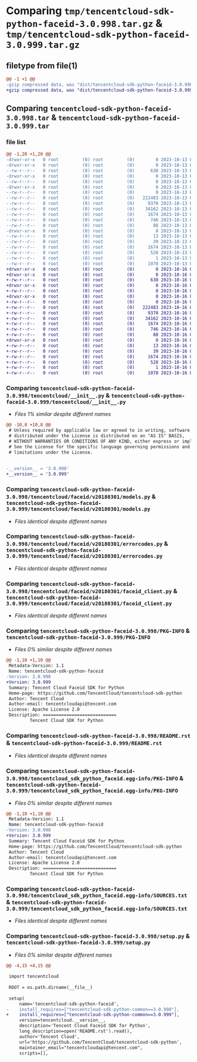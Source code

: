 # Comparing `tmp/tencentcloud-sdk-python-faceid-3.0.998.tar.gz` & `tmp/tencentcloud-sdk-python-faceid-3.0.999.tar.gz`

## filetype from file(1)

```diff
@@ -1 +1 @@
-gzip compressed data, was "dist/tencentcloud-sdk-python-faceid-3.0.998.tar", last modified: Fri Oct 13 00:28:18 2023, max compression
+gzip compressed data, was "dist/tencentcloud-sdk-python-faceid-3.0.999.tar", last modified: Mon Oct 16 00:27:38 2023, max compression
```

## Comparing `tencentcloud-sdk-python-faceid-3.0.998.tar` & `tencentcloud-sdk-python-faceid-3.0.999.tar`

### file list

```diff
@@ -1,20 +1,20 @@
-drwxr-xr-x   0 root         (0) root         (0)        0 2023-10-13 00:28:18.000000 tencentcloud-sdk-python-faceid-3.0.998/
-drwxr-xr-x   0 root         (0) root         (0)        0 2023-10-13 00:28:18.000000 tencentcloud-sdk-python-faceid-3.0.998/tencentcloud/
--rw-r--r--   0 root         (0) root         (0)      630 2023-10-13 00:28:18.000000 tencentcloud-sdk-python-faceid-3.0.998/tencentcloud/__init__.py
-drwxr-xr-x   0 root         (0) root         (0)        0 2023-10-13 00:28:18.000000 tencentcloud-sdk-python-faceid-3.0.998/tencentcloud/faceid/
--rw-r--r--   0 root         (0) root         (0)        0 2023-10-13 00:28:18.000000 tencentcloud-sdk-python-faceid-3.0.998/tencentcloud/faceid/__init__.py
-drwxr-xr-x   0 root         (0) root         (0)        0 2023-10-13 00:28:18.000000 tencentcloud-sdk-python-faceid-3.0.998/tencentcloud/faceid/v20180301/
--rw-r--r--   0 root         (0) root         (0)        0 2023-10-13 00:28:18.000000 tencentcloud-sdk-python-faceid-3.0.998/tencentcloud/faceid/v20180301/__init__.py
--rw-r--r--   0 root         (0) root         (0)   222483 2023-10-13 00:28:18.000000 tencentcloud-sdk-python-faceid-3.0.998/tencentcloud/faceid/v20180301/models.py
--rw-r--r--   0 root         (0) root         (0)     9370 2023-10-13 00:28:18.000000 tencentcloud-sdk-python-faceid-3.0.998/tencentcloud/faceid/v20180301/errorcodes.py
--rw-r--r--   0 root         (0) root         (0)    34162 2023-10-13 00:28:18.000000 tencentcloud-sdk-python-faceid-3.0.998/tencentcloud/faceid/v20180301/faceid_client.py
--rw-r--r--   0 root         (0) root         (0)     1674 2023-10-13 00:28:18.000000 tencentcloud-sdk-python-faceid-3.0.998/PKG-INFO
--rw-r--r--   0 root         (0) root         (0)      746 2023-10-13 00:28:18.000000 tencentcloud-sdk-python-faceid-3.0.998/README.rst
--rw-r--r--   0 root         (0) root         (0)       88 2023-10-13 00:28:18.000000 tencentcloud-sdk-python-faceid-3.0.998/setup.cfg
-drwxr-xr-x   0 root         (0) root         (0)        0 2023-10-13 00:28:18.000000 tencentcloud-sdk-python-faceid-3.0.998/tencentcloud_sdk_python_faceid.egg-info/
--rw-r--r--   0 root         (0) root         (0)       13 2023-10-13 00:28:18.000000 tencentcloud-sdk-python-faceid-3.0.998/tencentcloud_sdk_python_faceid.egg-info/top_level.txt
--rw-r--r--   0 root         (0) root         (0)       39 2023-10-13 00:28:18.000000 tencentcloud-sdk-python-faceid-3.0.998/tencentcloud_sdk_python_faceid.egg-info/requires.txt
--rw-r--r--   0 root         (0) root         (0)     1674 2023-10-13 00:28:18.000000 tencentcloud-sdk-python-faceid-3.0.998/tencentcloud_sdk_python_faceid.egg-info/PKG-INFO
--rw-r--r--   0 root         (0) root         (0)      528 2023-10-13 00:28:18.000000 tencentcloud-sdk-python-faceid-3.0.998/tencentcloud_sdk_python_faceid.egg-info/SOURCES.txt
--rw-r--r--   0 root         (0) root         (0)        1 2023-10-13 00:28:18.000000 tencentcloud-sdk-python-faceid-3.0.998/tencentcloud_sdk_python_faceid.egg-info/dependency_links.txt
--rw-r--r--   0 root         (0) root         (0)     1078 2023-10-13 00:28:18.000000 tencentcloud-sdk-python-faceid-3.0.998/setup.py
+drwxr-xr-x   0 root         (0) root         (0)        0 2023-10-16 00:27:38.000000 tencentcloud-sdk-python-faceid-3.0.999/
+drwxr-xr-x   0 root         (0) root         (0)        0 2023-10-16 00:27:38.000000 tencentcloud-sdk-python-faceid-3.0.999/tencentcloud/
+-rw-r--r--   0 root         (0) root         (0)      630 2023-10-16 00:27:38.000000 tencentcloud-sdk-python-faceid-3.0.999/tencentcloud/__init__.py
+drwxr-xr-x   0 root         (0) root         (0)        0 2023-10-16 00:27:38.000000 tencentcloud-sdk-python-faceid-3.0.999/tencentcloud/faceid/
+-rw-r--r--   0 root         (0) root         (0)        0 2023-10-16 00:27:38.000000 tencentcloud-sdk-python-faceid-3.0.999/tencentcloud/faceid/__init__.py
+drwxr-xr-x   0 root         (0) root         (0)        0 2023-10-16 00:27:38.000000 tencentcloud-sdk-python-faceid-3.0.999/tencentcloud/faceid/v20180301/
+-rw-r--r--   0 root         (0) root         (0)        0 2023-10-16 00:27:38.000000 tencentcloud-sdk-python-faceid-3.0.999/tencentcloud/faceid/v20180301/__init__.py
+-rw-r--r--   0 root         (0) root         (0)   222483 2023-10-16 00:27:38.000000 tencentcloud-sdk-python-faceid-3.0.999/tencentcloud/faceid/v20180301/models.py
+-rw-r--r--   0 root         (0) root         (0)     9370 2023-10-16 00:27:38.000000 tencentcloud-sdk-python-faceid-3.0.999/tencentcloud/faceid/v20180301/errorcodes.py
+-rw-r--r--   0 root         (0) root         (0)    34162 2023-10-16 00:27:38.000000 tencentcloud-sdk-python-faceid-3.0.999/tencentcloud/faceid/v20180301/faceid_client.py
+-rw-r--r--   0 root         (0) root         (0)     1674 2023-10-16 00:27:38.000000 tencentcloud-sdk-python-faceid-3.0.999/PKG-INFO
+-rw-r--r--   0 root         (0) root         (0)      746 2023-10-16 00:27:38.000000 tencentcloud-sdk-python-faceid-3.0.999/README.rst
+-rw-r--r--   0 root         (0) root         (0)       88 2023-10-16 00:27:38.000000 tencentcloud-sdk-python-faceid-3.0.999/setup.cfg
+drwxr-xr-x   0 root         (0) root         (0)        0 2023-10-16 00:27:38.000000 tencentcloud-sdk-python-faceid-3.0.999/tencentcloud_sdk_python_faceid.egg-info/
+-rw-r--r--   0 root         (0) root         (0)       13 2023-10-16 00:27:38.000000 tencentcloud-sdk-python-faceid-3.0.999/tencentcloud_sdk_python_faceid.egg-info/top_level.txt
+-rw-r--r--   0 root         (0) root         (0)       39 2023-10-16 00:27:38.000000 tencentcloud-sdk-python-faceid-3.0.999/tencentcloud_sdk_python_faceid.egg-info/requires.txt
+-rw-r--r--   0 root         (0) root         (0)     1674 2023-10-16 00:27:38.000000 tencentcloud-sdk-python-faceid-3.0.999/tencentcloud_sdk_python_faceid.egg-info/PKG-INFO
+-rw-r--r--   0 root         (0) root         (0)      528 2023-10-16 00:27:38.000000 tencentcloud-sdk-python-faceid-3.0.999/tencentcloud_sdk_python_faceid.egg-info/SOURCES.txt
+-rw-r--r--   0 root         (0) root         (0)        1 2023-10-16 00:27:38.000000 tencentcloud-sdk-python-faceid-3.0.999/tencentcloud_sdk_python_faceid.egg-info/dependency_links.txt
+-rw-r--r--   0 root         (0) root         (0)     1078 2023-10-16 00:27:38.000000 tencentcloud-sdk-python-faceid-3.0.999/setup.py
```

### Comparing `tencentcloud-sdk-python-faceid-3.0.998/tencentcloud/__init__.py` & `tencentcloud-sdk-python-faceid-3.0.999/tencentcloud/__init__.py`

 * *Files 1% similar despite different names*

```diff
@@ -10,8 +10,8 @@
 # Unless required by applicable law or agreed to in writing, software
 # distributed under the License is distributed on an "AS IS" BASIS,
 # WITHOUT WARRANTIES OR CONDITIONS OF ANY KIND, either express or implied.
 # See the License for the specific language governing permissions and
 # limitations under the License.
 
 
-__version__ = '3.0.998'
+__version__ = '3.0.999'
```

### Comparing `tencentcloud-sdk-python-faceid-3.0.998/tencentcloud/faceid/v20180301/models.py` & `tencentcloud-sdk-python-faceid-3.0.999/tencentcloud/faceid/v20180301/models.py`

 * *Files identical despite different names*

### Comparing `tencentcloud-sdk-python-faceid-3.0.998/tencentcloud/faceid/v20180301/errorcodes.py` & `tencentcloud-sdk-python-faceid-3.0.999/tencentcloud/faceid/v20180301/errorcodes.py`

 * *Files identical despite different names*

### Comparing `tencentcloud-sdk-python-faceid-3.0.998/tencentcloud/faceid/v20180301/faceid_client.py` & `tencentcloud-sdk-python-faceid-3.0.999/tencentcloud/faceid/v20180301/faceid_client.py`

 * *Files identical despite different names*

### Comparing `tencentcloud-sdk-python-faceid-3.0.998/PKG-INFO` & `tencentcloud-sdk-python-faceid-3.0.999/PKG-INFO`

 * *Files 0% similar despite different names*

```diff
@@ -1,10 +1,10 @@
 Metadata-Version: 1.1
 Name: tencentcloud-sdk-python-faceid
-Version: 3.0.998
+Version: 3.0.999
 Summary: Tencent Cloud Faceid SDK for Python
 Home-page: https://github.com/TencentCloud/tencentcloud-sdk-python
 Author: Tencent Cloud
 Author-email: tencentcloudapi@tencent.com
 License: Apache License 2.0
 Description: ============================
         Tencent Cloud SDK for Python
```

### Comparing `tencentcloud-sdk-python-faceid-3.0.998/README.rst` & `tencentcloud-sdk-python-faceid-3.0.999/README.rst`

 * *Files identical despite different names*

### Comparing `tencentcloud-sdk-python-faceid-3.0.998/tencentcloud_sdk_python_faceid.egg-info/PKG-INFO` & `tencentcloud-sdk-python-faceid-3.0.999/tencentcloud_sdk_python_faceid.egg-info/PKG-INFO`

 * *Files 0% similar despite different names*

```diff
@@ -1,10 +1,10 @@
 Metadata-Version: 1.1
 Name: tencentcloud-sdk-python-faceid
-Version: 3.0.998
+Version: 3.0.999
 Summary: Tencent Cloud Faceid SDK for Python
 Home-page: https://github.com/TencentCloud/tencentcloud-sdk-python
 Author: Tencent Cloud
 Author-email: tencentcloudapi@tencent.com
 License: Apache License 2.0
 Description: ============================
         Tencent Cloud SDK for Python
```

### Comparing `tencentcloud-sdk-python-faceid-3.0.998/tencentcloud_sdk_python_faceid.egg-info/SOURCES.txt` & `tencentcloud-sdk-python-faceid-3.0.999/tencentcloud_sdk_python_faceid.egg-info/SOURCES.txt`

 * *Files identical despite different names*

### Comparing `tencentcloud-sdk-python-faceid-3.0.998/setup.py` & `tencentcloud-sdk-python-faceid-3.0.999/setup.py`

 * *Files 0% similar despite different names*

```diff
@@ -4,15 +4,15 @@
 
 import tencentcloud
 
 ROOT = os.path.dirname(__file__)
 
 setup(
     name='tencentcloud-sdk-python-faceid',
-    install_requires=["tencentcloud-sdk-python-common==3.0.998"],
+    install_requires=["tencentcloud-sdk-python-common==3.0.999"],
     version=tencentcloud.__version__,
     description='Tencent Cloud Faceid SDK for Python',
     long_description=open('README.rst').read(),
     author='Tencent Cloud',
     url='https://github.com/TencentCloud/tencentcloud-sdk-python',
     maintainer_email="tencentcloudapi@tencent.com",
     scripts=[],
```

